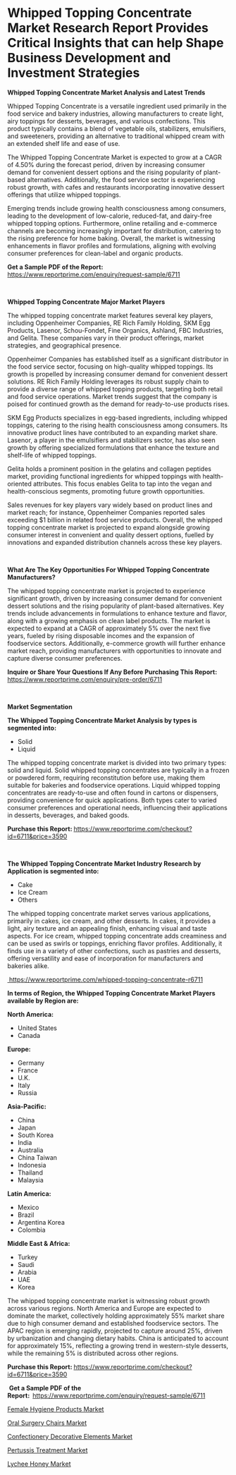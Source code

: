 <p><h1>Whipped Topping Concentrate Market Research Report Provides Critical Insights that can help Shape Business Development and Investment Strategies</h1></p><p><strong>Whipped Topping Concentrate Market Analysis and Latest Trends</strong></p>
<p><p>Whipped Topping Concentrate is a versatile ingredient used primarily in the food service and bakery industries, allowing manufacturers to create light, airy toppings for desserts, beverages, and various confections. This product typically contains a blend of vegetable oils, stabilizers, emulsifiers, and sweeteners, providing an alternative to traditional whipped cream with an extended shelf life and ease of use.</p><p>The Whipped Topping Concentrate Market is expected to grow at a CAGR of 4.50% during the forecast period, driven by increasing consumer demand for convenient dessert options and the rising popularity of plant-based alternatives. Additionally, the food service sector is experiencing robust growth, with cafes and restaurants incorporating innovative dessert offerings that utilize whipped toppings. </p><p>Emerging trends include growing health consciousness among consumers, leading to the development of low-calorie, reduced-fat, and dairy-free whipped topping options. Furthermore, online retailing and e-commerce channels are becoming increasingly important for distribution, catering to the rising preference for home baking. Overall, the market is witnessing enhancements in flavor profiles and formulations, aligning with evolving consumer preferences for clean-label and organic products.</p></p>
<p><strong>Get a Sample PDF of the Report:&nbsp;</strong> <a href="https://www.reportprime.com/enquiry/request-sample/6711">https://www.reportprime.com/enquiry/request-sample/6711</a></p>
<p>&nbsp;</p>
<p><strong>Whipped Topping Concentrate Major Market Players</strong></p>
<p><p>The whipped topping concentrate market features several key players, including Oppenheimer Companies, RE Rich Family Holding, SKM Egg Products, Lasenor, Schou-Fondet, Fine Organics, Ashland, FBC Industries, and Gelita. These companies vary in their product offerings, market strategies, and geographical presence.</p><p>Oppenheimer Companies has established itself as a significant distributor in the food service sector, focusing on high-quality whipped toppings. Its growth is propelled by increasing consumer demand for convenient dessert solutions. RE Rich Family Holding leverages its robust supply chain to provide a diverse range of whipped topping products, targeting both retail and food service operations. Market trends suggest that the company is poised for continued growth as the demand for ready-to-use products rises.</p><p>SKM Egg Products specializes in egg-based ingredients, including whipped toppings, catering to the rising health consciousness among consumers. Its innovative product lines have contributed to an expanding market share. Lasenor, a player in the emulsifiers and stabilizers sector, has also seen growth by offering specialized formulations that enhance the texture and shelf-life of whipped toppings. </p><p>Gelita holds a prominent position in the gelatins and collagen peptides market, providing functional ingredients for whipped toppings with health-oriented attributes. This focus enables Gelita to tap into the vegan and health-conscious segments, promoting future growth opportunities. </p><p>Sales revenues for key players vary widely based on product lines and market reach; for instance, Oppenheimer Companies reported sales exceeding $1 billion in related food service products. Overall, the whipped topping concentrate market is projected to expand alongside growing consumer interest in convenient and quality dessert options, fuelled by innovations and expanded distribution channels across these key players.</p></p>
<p>&nbsp;</p>
<p><strong>What Are The Key Opportunities For Whipped Topping Concentrate Manufacturers?</strong></p>
<p><p>The whipped topping concentrate market is projected to experience significant growth, driven by increasing consumer demand for convenient dessert solutions and the rising popularity of plant-based alternatives. Key trends include advancements in formulations to enhance texture and flavor, along with a growing emphasis on clean label products. The market is expected to expand at a CAGR of approximately 5% over the next five years, fueled by rising disposable incomes and the expansion of foodservice sectors. Additionally, e-commerce growth will further enhance market reach, providing manufacturers with opportunities to innovate and capture diverse consumer preferences.</p></p>
<p><strong>Inquire or Share Your Questions If Any Before Purchasing This Report:</strong> <a href="https://www.reportprime.com/enquiry/pre-order/6711">https://www.reportprime.com/enquiry/pre-order/6711</a></p>
<p>&nbsp;</p>
<p><strong>Market Segmentation</strong></p>
<p><strong>The Whipped Topping Concentrate Market Analysis by types is segmented into:</strong></p>
<p><ul><li>Solid</li><li>Liquid</li></ul></p>
<p><p>The whipped topping concentrate market is divided into two primary types: solid and liquid. Solid whipped topping concentrates are typically in a frozen or powdered form, requiring reconstitution before use, making them suitable for bakeries and foodservice operations. Liquid whipped topping concentrates are ready-to-use and often found in cartons or dispensers, providing convenience for quick applications. Both types cater to varied consumer preferences and operational needs, influencing their applications in desserts, beverages, and baked goods.</p></p>
<p><strong>Purchase this Report:&nbsp;</strong><a href="https://www.reportprime.com/checkout?id=6711&price=3590">https://www.reportprime.com/checkout?id=6711&price=3590</a></p>
<p>&nbsp;</p>
<p><strong>The Whipped Topping Concentrate Market Industry Research by Application is segmented into:</strong></p>
<p><ul><li>Cake</li><li>Ice Cream</li><li>Others</li></ul></p>
<p><p>The whipped topping concentrate market serves various applications, primarily in cakes, ice cream, and other desserts. In cakes, it provides a light, airy texture and an appealing finish, enhancing visual and taste aspects. For ice cream, whipped topping concentrate adds creaminess and can be used as swirls or toppings, enriching flavor profiles. Additionally, it finds use in a variety of other confections, such as pastries and desserts, offering versatility and ease of incorporation for manufacturers and bakeries alike.</p></p>
<p><a href="https://www.reportprime.com/whipped-topping-concentrate-r6711">&nbsp;https://www.reportprime.com/whipped-topping-concentrate-r6711</a></p>
<p><strong>In terms of Region, the Whipped Topping Concentrate Market Players available by Region are:</strong></p>
<p>
    <p> <strong> North America: </strong>
        <ul>
            <li>United States</li>
            <li>Canada</li>
        </ul>
        </p> 
    <p> <strong> Europe: </strong>
        <ul>
            <li>Germany</li>
            <li>France</li>
            <li>U.K.</li>
            <li>Italy</li>
            <li>Russia</li>
        </ul>
        </p> 
    <p> <strong> Asia-Pacific: </strong>
        <ul>
            <li>China</li>
            <li>Japan</li>
            <li>South Korea</li>
            <li>India</li>
            <li>Australia</li>
            <li>China Taiwan</li>
            <li>Indonesia</li>
            <li>Thailand</li>
            <li>Malaysia</li>
        </ul>
        </p> 
    <p> <strong> Latin America: </strong>
        <ul>
            <li>Mexico</li>
            <li>Brazil</li>
            <li>Argentina Korea</li>
            <li>Colombia</li>
        </ul>
        </p> 
    <p> <strong> Middle East & Africa: </strong>
        <ul>
            <li>Turkey</li>
            <li>Saudi</li>
            <li>Arabia</li>
            <li>UAE</li>
            <li>Korea</li>
        </ul>
    </p>
    </p>
<p><p>The whipped topping concentrate market is witnessing robust growth across various regions. North America and Europe are expected to dominate the market, collectively holding approximately 55% market share due to high consumer demand and established foodservice sectors. The APAC region is emerging rapidly, projected to capture around 25%, driven by urbanization and changing dietary habits. China is anticipated to account for approximately 15%, reflecting a growing trend in western-style desserts, while the remaining 5% is distributed across other regions.</p></p>
<p><strong>Purchase this Report: </strong><a href="https://www.reportprime.com/checkout?id=6711&price=3590">https://www.reportprime.com/checkout?id=6711&price=3590</a></p>
<p>&nbsp;<strong>Get a Sample PDF of the Report:&nbsp;&nbsp;</strong><a href="https://www.reportprime.com/enquiry/request-sample/6711">https://www.reportprime.com/enquiry/request-sample/6711</a></p>
<p><strong></strong></p>
<p><p><a href="https://www.linkedin.com/pulse/future-female-hygiene-products-market-global-forecast-trends-2024-fhlpe?trackingId=FkyBiPS6QuK1%2F4fA%2B3l%2FeA%3D%3D">Female Hygiene Products Market</a></p><p><a href="https://www.linkedin.com/pulse/global-oral-surgery-chairs-market-sector2024-2031-metrics-strategic-nvlpe?trackingId=pzo3RXvmSuuYpIhwfSIOkA%3D%3D">Oral Surgery Chairs Market</a></p><p><a href="https://github.com/BesaLoshi2000/Market-Research-Report-List-1/blob/main/confectionery-decorative-elements-market.md">Confectionery Decorative Elements Market</a></p><p><a href="https://medium.com/@heather.ogden68774/future-of-innovation-global-pertussis-treatment-market-growth-and-opportunities-2024-2031-dc4aa36873ee">Pertussis Treatment Market</a></p><p><a href="https://github.com/irfadac/Market-Research-Report-List-4/blob/main/lychee-honey-market.md">Lychee Honey Market</a></p></p>